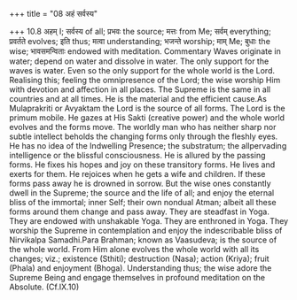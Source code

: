 +++
title = "08 अहं सर्वस्य"

+++
10.8 अहम् I; सर्वस्य of all; प्रभवः the source; मत्तः from Me; सर्वम्
everything; प्रवर्तते evolves; इति thus; मत्वा understanding; भजन्ते
worship; माम् Me; बुधाः the wise; भावसमन्विताः endowed with meditation.
Commentary Waves originate in water; depend on water and dissolve in
water. The only support for the waves is water. Even so the only support
for the whole world is the Lord. Realising this; feeling the
omnipresence of the Lord; the wise worship Him with devotion and
affection in all places. The Supreme is the same in all countries and at
all times. He is the material and the efficient cause.As Mulaprakriti or
Avyaktam the Lord is the source of all forms. The Lord is the primum
mobile. He gazes at His Sakti (creative power) and the whole world
evolves and the forms move. The worldly man who has neither sharp nor
subtle intellect beholds the changing forms only through the fleshly
eyes. He has no idea of the Indwelling Presence; the substratum; the
allpervading intelligence or the blissful consciousness. He is allured
by the passing forms. He fixes his hopes and joy on these transitory
forms. He lives and exerts for them. He rejoices when he gets a wife and
children. If these forms pass away he is drowned in sorrow. But the wise
ones constantly dwell in the Supreme; the source and the life of all;
and enjoy the eternal bliss of the immortal; inner Self; their own
nondual Atman; albeit all these forms around them change and pass away.
They are steadfast in Yoga. They are endowed with unshakable Yoga. They
are enthroned in Yoga. They worship the Supreme in contemplation and
enjoy the indescribable bliss of Nirvikalpa Samadhi.Para Brahman; known
as Vaasudeva; is the source of the whole world. From Him alone evolves
the whole world with all its changes; viz.; existence (Sthiti);
destruction (Nasa); action (Kriya); fruit (Phala) and enjoyment (Bhoga).
Understanding thus; the wise adore the Supreme Being and engage
themselves in profound meditation on the Absolute. (Cf.IX.10)
